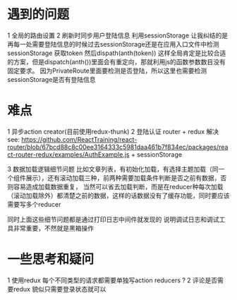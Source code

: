 # 遇到的问题
 1 全局的路由设置
 2 刷新时同步用户登陆信息
   利用sessionStorage 让我纠结的是再每一处需要登陆信息的时候过去sessionStorage还是在应用入口文件中检测sessionStorage 获取token  然后dispath(anth(token)) 这样全局肯定是比较合适的方案，但是dispatch(anth())里面会有重定向，那就利用js的函数参数数目没有固定要求。
   因为PrivateRoute里面要检测是否登陆，所以这里也需要检测sessionStorage是否有登陆信息

# 难点 
 1 异步action creator(目前使用redux-thunk)
 2 登陆认证
   router + redux 解决
   see: https://github.com/ReactTraining/react-router/blob/67bcd88c8c00ee3164333c5981daa461b7f834ec/packages/react-router-redux/examples/AuthExample.js + sessionStorage

3 数据加载逻辑细节问题
  比如文章列表，有初始化加载，有选择主题加载（同一个组件展示），还有滚动加载三种，前两种需要加载条件判断是否之前有数据，否则容易造成加载数据重复， 当然可以省去加载判断，而是在reducer种每次加载（滚动加载除外）都清楚之前的数据，这样的话数据没有了缓存功能，同时要应该需要写多个reducer

  同时上面这些细节问题都是通过打印日志中间件就发现的  说明调试日志和调试工具非常重要，不然就是黑箱操作


# 一些思考和疑问
  1 使用redux 每个不同类型的请求都需要单独写action reducers ?
  2 评论是否需要redux  貌似只需要登录状态就可以

